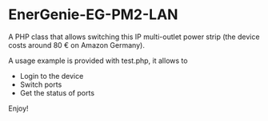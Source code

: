EnerGenie-EG-PM2-LAN
====================

A PHP class that allows switching this IP multi-outlet power strip (the device costs around 80 € on Amazon Germany).

A usage example is provided with test.php, it allows to
  * Login to the device
  * Switch ports
  * Get the status of ports

Enjoy!
